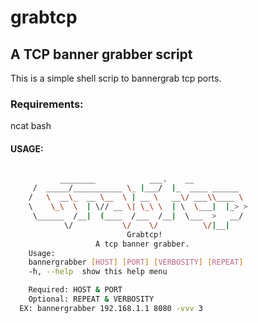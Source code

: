# grabtcp
## A TCP banner grabber script

This is a simple shell scrip to bannergrab tcp ports.

### Requirements:
ncat
bash

#### USAGE:
```sh

           ________            ___.    __                 
	 /  _____/___________ \_ |___/  |_  ____ ______  
	/   \  __\_  __ \__  \ | __ \   __\/ ___\\____ \ 
	\    \_\  \  | \// __ \| \_\ \  | \  \___|  |_> >
	 \______  /__|  (____  /___  /__|  \___  >   __/ 
	        \/           \/    \/          \/|__|    
				          Grabtcp!
			       A tcp banner grabber.
	Usage:
	bannergrabber [HOST] [PORT] [VERBOSITY] [REPEAT]
	-h, --help	show this help menu

	Required: HOST & PORT
	Optional: REPEAT & VERBOSITY
  EX: bannergrabber 192.168.1.1 8080 -vvv 3
```
